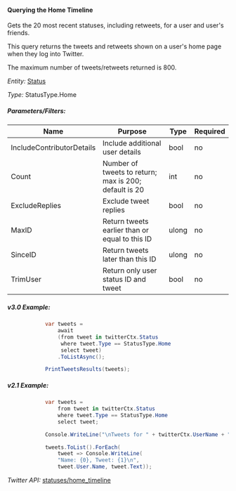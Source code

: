 #### Querying the Home Timeline

Gets the 20 most recent statuses, including retweets, for a user and user's friends.

This query returns the tweets and retweets shown on a user's home page when they log into Twitter.

The maximum number of tweets/retweets returned is 800.

*Entity:* [Status](../LINQ-to-Twitter-Entities/Status-Entity.md)

*Type:* StatusType.Home

##### Parameters/Filters:

| Name | Purpose | Type | Required |
|------|---------|------|----------|
| IncludeContributorDetails | Include additional user details | bool | no |
| Count | Number of tweets to return; max is 200; default is 20 | int | no |
| ExcludeReplies | Exclude tweet replies | bool | no |
| MaxID | Return tweets earlier than or equal to this ID | ulong | no |
| SinceID | Return tweets later than this ID | ulong | no |
| TrimUser | Return only user status ID and tweet | bool | no |

##### v3.0 Example:
```c#
            var tweets =
                await
                (from tweet in twitterCtx.Status
                 where tweet.Type == StatusType.Home
                 select tweet)
                .ToListAsync();

            PrintTweetsResults(tweets);
```

##### v2.1 Example:
```c#
            var tweets =
                from tweet in twitterCtx.Status
                where tweet.Type == StatusType.Home
                select tweet;

            Console.WriteLine("\nTweets for " + twitterCtx.UserName + "\n");

            tweets.ToList().ForEach(
                tweet => Console.WriteLine(
                "Name: {0}, Tweet: {1}\n",
                tweet.User.Name, tweet.Text));
```

*Twitter API:* [statuses/home_timeline](https://developer.twitter.com/en/docs/tweets/timelines/api-reference/get-statuses-home_timeline)